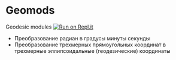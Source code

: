 # Geomods
Geodesic modules
[![Run on Repl.it](https://repl.it/badge/github/maxmyslivets/Geomods)](https://repl.it/github/maxmyslivets/Geomods)

* Преобразование радиан в градусы минуты секунды
* Преобразование трехмерных прямоугольных координат в трехмерные эллипсоидальные (геодезические) координаты